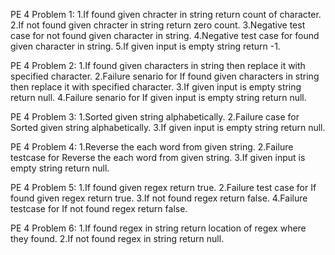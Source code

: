 PE 4 Problem 1:
1.If found given chracter in string return count of character.
2.If not found given chracter in string return zero count.
3.Negative test case for not found given character in string.
4.Negative test case for found given character in string.
5.If given input is empty string return -1.


PE 4 Problem 2:
1.If found given characters in string then replace it with specified character.
2.Failure senario for If found given characters in string then replace it with specified character.
3.If given input is empty string return null.
4.Failure senario for If given input is empty string return null.

PE 4 Problem 3:
1.Sorted given string alphabetically.
2.Failure case for Sorted given string alphabetically.
3.If given input is empty string return null.

PE 4 Problem 4:
1.Reverse the each word from given string.
2.Failure testcase for Reverse the each word from given string.
3.If given input is empty string return null.

PE 4 Problem 5:
1.If found given regex return true.
2.Failure test case for If found given regex return true.
3.If not found regex return false.
4.Failure testcase for If not found regex return false.

PE 4 Problem 6:
1.If found regex in string return location of regex where they found.
2.If not found regex in string return null.
